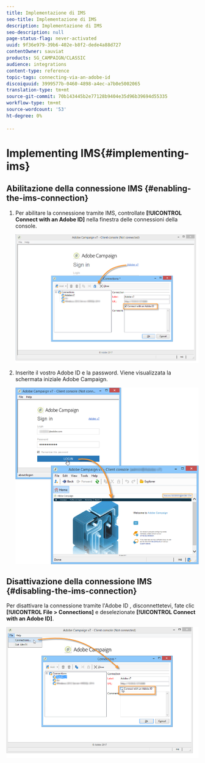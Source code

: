```yaml
---
title: Implementazione di IMS
seo-title: Implementazione di IMS
description: Implementazione di IMS
seo-description: null
page-status-flag: never-activated
uuid: 9f36e979-39b6-402e-b8f2-dede4a88d727
contentOwner: sauviat
products: SG_CAMPAIGN/CLASSIC
audience: integrations
content-type: reference
topic-tags: connecting-via-an-adobe-id
discoiquuid: 3999577b-0460-4898-a4ec-a7b0e5002065
translation-type: tm+mt
source-git-commit: 70b143445b2e77128b9404e35d96b39694d55335
workflow-type: tm+mt
source-wordcount: '53'
ht-degree: 0%

---
```



# Implementing IMS{#implementing-ims}

## Abilitazione della connessione IMS {#enabling-the-ims-connection}

1. Per abilitare la connessione tramite IMS, controllate **[!UICONTROL Connect with an Adobe ID]** nella finestra delle connessioni della console.

   ![](assets/ims_1.png)

1. Inserite il vostro Adobe ID  e la password. Viene visualizzata la schermata iniziale  Adobe Campaign.

   ![](assets/ims_2.png)

## Disattivazione della connessione IMS {#disabling-the-ims-connection}

Per disattivare la connessione tramite l&#39;Adobe ID , disconnettetevi, fate clic **[!UICONTROL File > Connections]** e deselezionate **[!UICONTROL Connect with an Adobe ID]**.

![](assets/ims_4.png)

